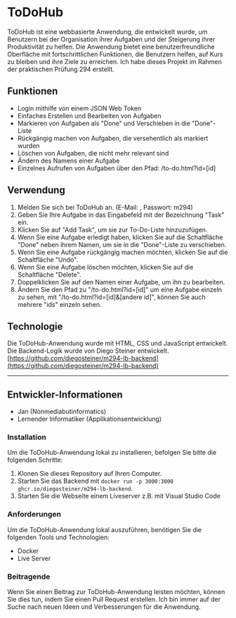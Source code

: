 # ToDoHub

ToDoHub ist eine webbasierte Anwendung, die entwickelt wurde, um Benutzern bei der Organisation ihrer Aufgaben und der Steigerung ihrer Produktivität zu helfen. Die Anwendung bietet eine benutzerfreundliche Oberfläche mit fortschrittlichen Funktionen, die Benutzern helfen, auf Kurs zu bleiben und ihre Ziele zu erreichen. Ich habe dieses Projekt im Rahmen der praktischen Prüfung 294 erstellt.

## Funktionen

- Login mithilfe von einem JSON Web Token
- Einfaches Erstellen und Bearbeiten von Aufgaben
- Markieren von Aufgaben als "Done" und Verschieben in die "Done"-Liste
- Rückgängig machen von Aufgaben, die versehentlich als markiert wurden
- Löschen von Aufgaben, die nicht mehr relevant sind
- Ändern des Namens einer Aufgabe
- Einzelnes Aufrufen von Aufgaben über den Pfad: /to-do.html?id=[id]

## Verwendung

1. Melden Sie sich bei ToDoHub an. (E-Mail: , Passwort: m294)
2. Geben Sie Ihre Aufgabe in das Eingabefeld mit der Bezeichnung "Task" ein.
3. Klicken Sie auf "Add Task", um sie zur To-Do-Liste hinzuzufügen.
4. Wenn Sie eine Aufgabe erledigt haben, klicken Sie auf die Schaltfläche "Done" neben ihrem Namen, um sie in die "Done"-Liste zu verschieben.
5. Wenn Sie eine Aufgabe rückgängig machen möchten, klicken Sie auf die Schaltfläche "Undo".
6. Wenn Sie eine Aufgabe löschen möchten, klicken Sie auf die Schaltfläche "Delete".
7. Doppelklicken Sie auf den Namen einer Aufgabe, um ihn zu bearbeiten.
8. Ändern Sie den Pfad zu "/to-do.html?id=[id]" um eine Aufgabe einzeln zu sehen, mit "/to-do.html?id=[id]&[andere id]", können Sie auch mehrere "ids" einzeln sehen.

## Technologie

Die ToDoHub-Anwendung wurde mit HTML, CSS und JavaScript entwickelt. Die Backend-Logik wurde von Diego Steiner entwickelt. [https://github.com/diegosteiner/m294-lb-backend](https://github.com/diegosteiner/m294-lb-backend)

----------

## Entwickler-Informationen

- Jan (Nonmediabutinformatics)
- Lernender Informatiker (Applikationsentwicklung)

### Installation

Um die ToDoHub-Anwendung lokal zu installieren, befolgen Sie bitte die folgenden Schritte:

1. Klonen Sie dieses Repository auf Ihren Computer.
2. Starten Sie das Backend mit `docker run -p 3000:3000 ghcr.io/diegosteiner/m294-lb-backend`.
3. Starten Sie die Webseite einem Liveserver z.B. mit Visual Studio Code

### Anforderungen

Um die ToDoHub-Anwendung lokal auszuführen, benötigen Sie die folgenden Tools und Technologien:

- Docker
- Live Server

### Beitragende

Wenn Sie einen Beitrag zur ToDoHub-Anwendung leisten möchten, können Sie dies tun, indem Sie einen Pull Request erstellen. Ich bin immer auf der Suche nach neuen Ideen und Verbesserungen für die Anwendung.
